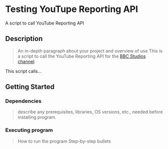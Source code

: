 # Testing YouTupe Reporting API
A script to call YouTube Reporting API

## Description
> An in-depth paragraph about your project and overview of use
This is a script to call the YouTube Reporting API for the [BBC Studios channel](https://www.youtube.com/channel/UC2ccm1GajfSujz7T18d7cKA).

This script calls...

## Getting Started
### Dependencies
> describe any prerequisites, libraries, OS versions, etc., needed before installing program.


### Executing program
> How to run the program
> Step-by-step bullets